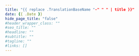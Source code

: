 ```yaml
---
title: "{{ replace .TranslationBaseName "-" " " | title }}"
date: {{ .Date }}
hide_page_title: "false"
#header_wrapper_class: ""
#seo_title: ""
#headline: ""
#subtitle: ""
#tagline: ""
#links: []
---
```

